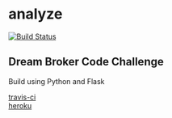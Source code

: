 # analyze
[![Build Status](https://travis-ci.org/izballs/analyze.svg?branch=main)](https://travis-ci.org/izballs/analyze) 
## Dream Broker Code Challenge

Build using Python and Flask

[travis-ci](https://travis-ci.org/github/izballs/analyze)  
[heroku](https://analyzedreambroker.herokuapp.com)
